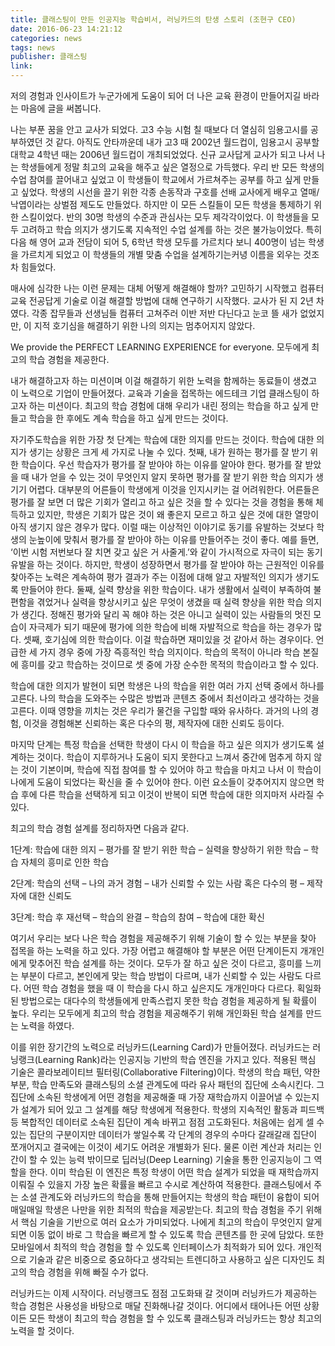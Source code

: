 ```yaml
---
title: 클래스팅이 만든 인공지능 학습비서, 러닝카드의 탄생 스토리 (조현구 CEO)
date: 2016-06-23 14:21:12
categories: news
tags: news
publisher: 클래스팅
link:
---
```

저의 경험과 인사이트가 누군가에게 도움이 되어 더 나은 교육 환경이 만들어지길 바라는 마음에 글을 써봅니다.
<!-- more -->

나는 부푼 꿈을 안고 교사가 되었다. 고3 수능 시험 칠 때보다 더 열심히 임용고시를 공부하였던 것 같다. 아직도 안타까운데 내가 고3 때 2002년 월드컵이, 임용고시 공부할 대학교 4학년 때는 2006년 월드컵이 개최되었었다. 신규 교사답게 교사가 되고 나서 나는 학생들에게 정말 최고의 교육을 해주고 싶은 열정으로 가득했다. 우리 반 모든 학생의 수업 참여를 끌어내고 싶었고 이 학생들이 학교에서 가르쳐주는 공부를 하고 싶게 만들고 싶었다. 학생의 시선을 끌기 위한 각종 손동작과 구호를 선배 교사에게 배우고 열매/낙엽이라는 상벌점 제도도 만들었다. 하지만 이 모든 스킬들이 모든 학생을 통제하기 위한 스킬이었다. 반의 30명 학생의 수준과 관심사는 모두 제각각이었다. 이 학생들을 모두 고려하고 학습 의지가 생기도록 지속적인 수업 설계를 하는 것은 불가능이었다. 특히 다음 해 영어 교과 전담이 되어 5, 6학년 학생 모두를 가르치다 보니 400명이 넘는 학생을 가르치게 되었고 이 학생들의 개별 맞춤 수업을 설계하기는커녕 이름을 외우는 것조차 힘들었다.

매사에 심각한 나는 이런 문제는 대체 어떻게 해결해야 할까? 고민하기 시작했고 컴퓨터교육 전공답게 기술로 이걸 해결할 방법에 대해 연구하기 시작했다. 교사가 된 지 2년 차였다. 각종 잡무들과 선생님들 컴퓨터 고쳐주러 이반 저반 다닌다고 눈코 뜰 새가 없었지만, 이 지적 호기심을 해결하기 위한 나의 의지는 멈추어지지 않았다.

We provide the PERFECT LEARNING EXPERIENCE for everyone.
모두에게 최고의 학습 경험을 제공한다.

내가 해결하고자 하는 미션이며 이걸 해결하기 위한 노력을 함께하는 동료들이 생겼고 이 노력으로 기업이 만들어졌다. 교육과 기술을 접목하는 에드테크 기업 클래스팅이 하고자 하는 미션이다. 최고의 학습 경험에 대해 우리가 내린 정의는 학습을 하고 싶게 만들고 학습을 한 후에도 계속 학습을 하고 싶게 만드는 것이다.

자기주도학습을 위한 가장 첫 단계는 학습에 대한 의지를 만드는 것이다. 학습에 대한 의지가 생기는 상황은 크게 세 가지로 나눌 수 있다. 첫째, 내가 원하는 평가를 잘 받기 위한 학습이다. 우선 학습자가 평가를 잘 받아야 하는 이유를 알아야 한다. 평가를 잘 받았을 때 내가 얻을 수 있는 것이 무엇인지 알지 못하면 평가를 잘 받기 위한 학습 의지가 생기기 어렵다. 대부분의 어른들이 학생에게 이것을 인지시키는 걸 어려워한다. 어른들은 평가를 잘 보면 더 많은 기회가 열리고 하고 싶은 것을 할 수 있다는 것을 경험을 통해 체득하고 있지만, 학생은 기회가 많은 것이 왜 좋은지 모르고 하고 싶은 것에 대한 열망이 아직 생기지 않은 경우가 많다. 이럴 때는 이상적인 이야기로 동기를 유발하는 것보다 학생의 눈높이에 맞춰서 평가를 잘 받아야 하는 이유를 만들어주는 것이 좋다. 예를 들면, ‘이번 시험 저번보다 잘 치면 갖고 싶은 거 사줄게.’와 같이 가시적으로 자극이 되는 동기 유발을 하는 것이다. 하지만, 학생이 성장하면서 평가를 잘 받아야 하는 근원적인 이유를 찾아주는 노력은 계속하여 평가 결과가 주는 이점에 대해 알고 자발적인 의지가 생기도록 만들어야 한다.
둘째, 실력 향상을 위한 학습이다. 내가 생활에서 실력이 부족하여 불편함을 겪었거나 실력을 향상시키고 싶은 무엇이 생겼을 때 실력 향상을 위한 학습 의지가 생긴다. 정해진 평가와 달리 꼭 해야 하는 것은 아니고 실력이 있는 사람들의 멋진 모습이 자극제가 되기 때문에 평가에 의한 학습에 비해 자발적으로 학습을 하는 경우가 많다.
셋째, 호기심에 의한 학습이다. 이걸 학습하면 재미있을 것 같아서 하는 경우이다. 언급한 세 가지 경우 중에 가장 즉흥적인 학습 의지이다. 학습의 목적이 아니라 학습 본질에 흥미를 갖고 학습하는 것이므로 셋 중에 가장 순수한 목적의 학습이라고 할 수 있다.

학습에 대한 의지가 발현이 되면 학생은 나의 학습을 위한 여러 가지 선택 중에서 하나를 고른다. 나의 학습을 도와주는 수많은 방법과 콘텐츠 중에서 최선이라고 생각하는 것을 고른다. 이때 영향을 끼치는 것은 우리가 물건을 구입할 때와 유사하다. 과거의 나의 경험, 이것을 경험해본 신뢰하는 혹은 다수의 평, 제작자에 대한 신뢰도 등이다.

마지막 단계는 특정 학습을 선택한 학생이 다시 이 학습을 하고 싶은 의지가 생기도록 설계하는 것이다. 학습이 지루하거나 도움이 되지 못한다고 느껴서 중간에 멈추게 하지 않는 것이 기본이며, 학습에 직접 참여를 할 수 있어야 하고 학습을 마치고 나서 이 학습이 나에게 도움이 되었다는 확신을 줄 수 있어야 한다. 이런 요소들이 갖추어지지 않으면 학습 후에 다른 학습을 선택하게 되고 이것이 반복이 되면 학습에 대한 의지마저 사라질 수 있다.

최고의 학습 경험 설계를 정리하자면 다음과 같다.

1단계: 학습에 대한 의지
– 평가를 잘 받기 위한 학습
– 실력을 향상하기 위한 학습
– 학습 자체의 흥미로 인한 학습

2단계: 학습의 선택
– 나의 과거 경험
– 내가 신뢰할 수 있는 사람 혹은 다수의 평
– 제작자에 대한 신뢰도

3단계: 학습 후 재선택
– 학습의 완결
– 학습의 참여
– 학습에 대한 확신

여기서 우리는 보다 나은 학습 경험을 제공해주기 위해 기술이 할 수 있는 부분을 찾아 접목을 하는 노력을 하고 있다. 가장 어렵고 해결해야 할 부분은 어떤 단계이든지 개개인에게 맞추어진 학습 설계를 하는 것이다. 모두가 잘 하고 싶은 것이 다르고, 흥미를 느끼는 부분이 다르고, 본인에게 맞는 학습 방법이 다르며, 내가 신뢰할 수 있는 사람도 다르다. 어떤 학습 경험을 했을 때 이 학습을 다시 하고 싶은지도 개개인마다 다르다. 획일화된 방법으로는 대다수의 학생들에게 만족스럽지 못한 학습 경험을 제공하게 될 확률이 높다. 우리는 모두에게 최고의 학습 경험을 제공해주기 위해 개인화된 학습 설계를 만드는 노력을 하였다.

이를 위한 장기간의 노력으로 러닝카드(Learning Card)가 만들어졌다. 러닝카드는 러닝랭크(Learning Rank)라는 인공지능 기반의 학습 엔진을 가지고 있다. 적용된 핵심 기술은 콜라보레이티브 필터링(Collaborative Filtering)이다. 학생의 학습 패턴, 약한 부분, 학습 만족도와 클래스팅의 소셜 관계도에 따라 유사 패턴의 집단에 소속시킨다. 그 집단에 소속된 학생에게 어떤 경험을 제공해줄 때 가장 재학습까지 이끌어낼 수 있는지가 설계가 되어 있고 그 설계를 해당 학생에게 적용한다. 학생의 지속적인 활동과 피드백 등 복합적인 데이터로 소속된 집단이 계속 바뀌고 점점 고도화된다. 처음에는 쉽게 셀 수 있는 집단의 구분이지만 데이터가 쌓일수록 각 단계의 경우의 수마다 갈래갈래 집단이 쪼개어지고 결국에는 이것이 세기도 어려운 개별화가 된다. 물론 이런 계산과 처리는 인간이 할 수 있는 능력 밖이므로 딥러닝(Deep Learning) 기술을 통한 인공지능이 그 역할을 한다. 이미 학습된 이 엔진은 특정 학생이 어떤 학습 설계가 되었을 때 재학습까지 이뤄질 수 있을지 가장 높은 확률을 빠르고 수시로 계산하여 적용한다. 클래스팅에서 주는 소셜 관계도와 러닝카드의 학습을 통해 만들어지는 학생의 학습 패턴이 융합이 되어 매일매일 학생은 나만을 위한 최적의 학습을 제공받는다.
최고의 학습 경험을 주기 위해서 핵심 기술을 기반으로 여러 요소가 가미되었다. 나에게 최고의 학습이 무엇인지 알게 되면 이동 없이 바로 그 학습을 빠르게 할 수 있도록 학습 콘텐츠를 한 곳에 담았다. 또한 모바일에서 최적의 학습 경험을 할 수 있도록 인터페이스가 최적화가 되어 있다. 개인적으로 기술과 같은 비중으로 중요하다고 생각되는 트렌디하고 사용하고 싶은 디자인도 최고의 학습 경험을 위해 빠질 수가 없다.

러닝카드는 이제 시작이다. 러닝랭크도 점점 고도화돼 갈 것이며 러닝카드가 제공하는 학습 경험은 사용성을 바탕으로 매달 진화해나갈 것이다. 어디에서 태어나든 어떤 상황이든 모든 학생이 최고의 학습 경험을 할 수 있도록 클래스팅과 러닝카드는 항상 최고의 노력을 할 것이다.
